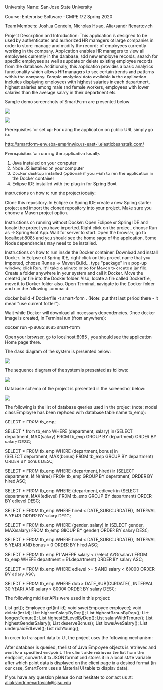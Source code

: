 University Name: San Jose State University

Course: Enterprise Software - CMPE 172 Spring 2020

Team Members: Joshua Gendein, Nicholas Hsiao, Aliaksandr Nenartovich

Project Description and Introduction: This application is designed to be used by authenticated and authorized HR managers of large companies in order to store, manage and modify the records of employees currently working in the company. Application enables HR managers to view all employees currently in the database, add new employee records, search for specific employees as well as update or delete existing employee records from the database. Additionally, this application provides a basic analytics functionality which allows HR managers to see certain trends and patterns within the company. Sample analytical data available in the application includes displaying employees with highest salaries in each department, highest salaries among male and female workers, employees with lower salaries than the average salary in their department etc.

Sample demo screenshots of SmartForm are presented below:

![](Images/form.png)

![](Images/table.png)

Prerequisites for set up:
For using the application on public URL simply go to:

http://smartform-env.eba-emp4nwip.us-east-1.elasticbeanstalk.com/

Prerequisites for running the application locally:
1) Java installed on your computer
2) Node JS installed on your computer
3) Docker desktop installed (optional) if you wish to run the application in the Docker container
4) Eclipse IDE installed with the plug-in for Spring Boot

Instructions on how to run the project locally:

Clone this repository. In Eclipse or Spring IDE create a new Spring starter project and import the cloned repository into your project. Make sure you choose a Maven project option.

Instructions on running without Docker:
Open Eclipse or Spring IDE and locate the project you have imported. Right click on the project, choose Run as -> SpringBoot App. Wait for server to start. Open the browser, go to localhost:8085 and you should see the home page of the application. Some Node dependencies may need to be installed.

Instructions on how to run inside the Docker container:
Download and install Docker. In Eclipse of Spring IDE, right-click on this project name that you imported, choose Run as -> Maven Build... type "package" in a pop-up window, click Run. It'll take a minute or so for Maven to create a jar file. Create a folder anywhere in your system and call it Docker. Move the created jar file into the Docker folder. Also, locate a file called Dockerfile, move it to Docker folder also. Open Terminal, navigate to the Docker folder and run the following command:

docker build -f Dockerfile -t smart-form . (Note: put that last period there - it mean "use current folder"). 

Wait while Docker will download all necessary dependencies. Once docker image is created, in Terminal run (from anywhere): 

docker run -p 8085:8085 smart-form

Open your browser, go to localhost:8085 , you should see the application Home page there. 

The class diagram of the system is presented below:

![](Images/ClassDiagram.png)

The sequence diagram of the system is presented as follows:

![](Images/Sequence_Diagram.png)

Database schema of the project is presented in the screenshot below:

![](Images/database_schema.png)

The following is the list of database queries used in the project (note: model class Employee has been replaced with database table name tb_emp):

SELECT * FROM tb_emp;

SELECT * from tb_emp WHERE (department, salary) in 
		  	                (SELECT department, MAX(salary) FROM tb_emp 
		  	                         GROUP BY department) ORDER BY salary DESC;

SELECT * FROM tb_emp WHERE (department, bonus) in  
		  	                (SELECT department, MAX(bonus) FROM tb_emp
		  	                         GROUP BY department) ORDER BY bonus DESC;

SELECT * FROM tb_emp WHERE (department, hired) in 
	  	                    (SELECT department, MIN(hired) FROM tb_emp
	  	                             GROUP BY department) ORDER BY hired ASC;

SELECT * FROM tb_emp WHERE (department, edlevel) in
		  	                (SELECT department, MAX(edlevel) FROM tb_emp
		  	                         GROUP BY department) ORDER BY edlevel DESC;

SELECT * FROM tb_emp WHERE hired < DATE_SUB(CURDATE(), INTERVAL 5 YEAR) ORDER BY salary DESC;

SELECT * FROM tb_emp WHERE (gender, salary) in
		  	                (SELECT gender, MAX(salary) FROM tb_emp
		  	                         GROUP BY gender) ORDER BY salary DESC;

SELECT * FROM tb_emp WHERE hired < DATE_SUB(CURDATE(), INTERVAL 5 YEAR) 
		  	                                    AND bonus = 0 
		  	                                    ORDER BY hired ASC;

SELECT * FROM tb_emp E1 WHERE salary < 
						(select AVG(salary) FROM tb_emp WHERE department = E1.department)
		  	                                                  ORDER BY salary ASC;

SELECT * FROM tb_emp WHERE edlevel >= 5 AND salary < 60000 ORDER BY salary ASC;

SELECT * FROM tb_emp WHERE dob > DATE_SUB(CURDATE(), INTERVAL 30 YEAR)
		  	                                         AND salary > 80000
		  	                                         ORDER BY salary DESC;


The following mid tier APIs were used in this project:

List<Employee> get();
Employee get(int id);
void save(Employee employee);
void delete(int id);
List<Employee> highestSalaryByDep();
List<Employee> highestBonusByDep();
List<Employee> longestTenure();
List<Employee> highestEdLevelByDep();
List<Employee> salaryWithTenure();
List<Employee> highestGenderSalary();
List<Employee> deserveBonus();
List<Employee> lowerAveSalary();
List<Employee> underpaidEdLevel();
List<Employee> richYoung();

In order to transport data to UI, the project uses the following mechanism:

After database is queried, the list of Java Employee objects is retrieved and sent to a specified endpoint. The client side retrieves the list from the endpoint, converts it to JSON format and stores it in a local state variable after which point data is displayed on the client page in a desired format (in our case, SmartForm uses a Material UI table to display data). 

If you have any question please do not hesitate to contact us at: aliaksandr.nenartovich@sjsu.edu